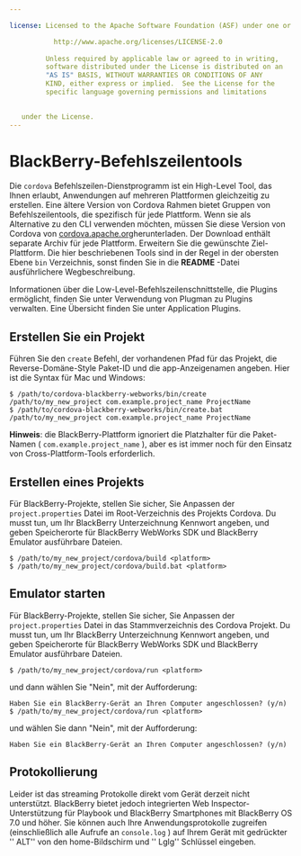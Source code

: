 ```yaml
---

license: Licensed to the Apache Software Foundation (ASF) under one or more contributor license agreements. See the NOTICE file distributed with this work for additional information regarding copyright ownership. The ASF licenses this file to you under the Apache License, Version 2.0 (the "License"); you may not use this file except in compliance with the License. You may obtain a copy of the License at

           http://www.apache.org/licenses/LICENSE-2.0
    
         Unless required by applicable law or agreed to in writing,
         software distributed under the License is distributed on an
         "AS IS" BASIS, WITHOUT WARRANTIES OR CONDITIONS OF ANY
         KIND, either express or implied.  See the License for the
         specific language governing permissions and limitations
    

   under the License.
---
```


# BlackBerry-Befehlszeilentools

Die `cordova` Befehlszeilen-Dienstprogramm ist ein High-Level Tool, das Ihnen erlaubt, Anwendungen auf mehreren Plattformen gleichzeitig zu erstellen. Eine ältere Version von Cordova Rahmen bietet Gruppen von Befehlszeilentools, die spezifisch für jede Plattform. Wenn sie als Alternative zu den CLI verwenden möchten, müssen Sie diese Version von Cordova von [cordova.apache.org][1]herunterladen. Der Download enthält separate Archiv für jede Plattform. Erweitern Sie die gewünschte Ziel-Plattform. Die hier beschriebenen Tools sind in der Regel in der obersten Ebene `bin` Verzeichnis, sonst finden Sie in die **README** -Datei ausführlichere Wegbeschreibung.

 [1]: http://cordova.apache.org

Informationen über die Low-Level-Befehlszeilenschnittstelle, die Plugins ermöglicht, finden Sie unter Verwendung von Plugman zu Plugins verwalten. Eine Übersicht finden Sie unter Application Plugins.

## Erstellen Sie ein Projekt

Führen Sie den `create` Befehl, der vorhandenen Pfad für das Projekt, die Reverse-Domäne-Style Paket-ID und die app-Anzeigenamen angeben. Hier ist die Syntax für Mac und Windows:

    $ /path/to/cordova-blackberry-webworks/bin/create /path/to/my_new_project com.example.project_name ProjectName
    $ /path/to/cordova-blackberry-webworks/bin/create.bat /path/to/my_new_project com.example.project_name ProjectName
    

**Hinweis**: die BlackBerry-Plattform ignoriert die Platzhalter für die Paket-Namen ( `com.example.project_name` ), aber es ist immer noch für den Einsatz von Cross-Plattform-Tools erforderlich.

## Erstellen eines Projekts

Für BlackBerry-Projekte, stellen Sie sicher, Sie Anpassen der `project.properties` Datei im Root-Verzeichnis des Projekts Cordova. Du musst tun, um Ihr BlackBerry Unterzeichnung Kennwort angeben, und geben Speicherorte für BlackBerry WebWorks SDK und BlackBerry Emulator ausführbare Dateien.

    $ /path/to/my_new_project/cordova/build <platform>
    $ /path/to/my_new_project/cordova/build.bat <platform>
    

## Emulator starten

Für BlackBerry-Projekte, stellen Sie sicher, Sie Anpassen der `project.properties` Datei in das Stammverzeichnis des Cordova Projekt. Du musst tun, um Ihr BlackBerry Unterzeichnung Kennwort angeben, und geben Speicherorte für BlackBerry WebWorks SDK und BlackBerry Emulator ausführbare Dateien.

    $ /path/to/my_new_project/cordova/run <platform>
    

und dann wählen Sie "Nein", mit der Aufforderung:

    Haben Sie ein BlackBerry-Gerät an Ihren Computer angeschlossen? (y/n) $ /path/to/my_new_project/cordova/run <platform>
    

und wählen Sie dann "Nein", mit der Aufforderung:

    Haben Sie ein BlackBerry-Gerät an Ihren Computer angeschlossen? (y/n)
    

## Protokollierung

Leider ist das streaming Protokolle direkt vom Gerät derzeit nicht unterstützt. BlackBerry bietet jedoch integrierten Web Inspector-Unterstützung für Playbook und BlackBerry Smartphones mit BlackBerry OS 7.0 und höher. Sie können auch Ihre Anwendungsprotokolle zugreifen (einschließlich alle Aufrufe an `console.log` ) auf Ihrem Gerät mit gedrückter '' ALT'' von den home-Bildschirm und '' Lglg'' Schlüssel eingeben.